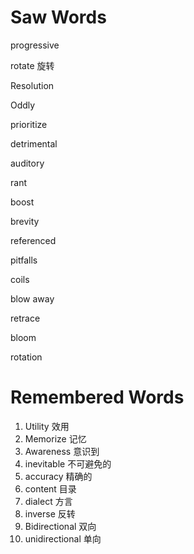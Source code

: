 # Saw Words

progressive 

rotate 旋转

Resolution 

Oddly 

prioritize

detrimental

auditory

rant 

boost 

brevity 

referenced

pitfalls

coils 

blow away

retrace

bloom

rotation

# Remembered Words

1. Utility 效用
2. Memorize 记忆
3. Awareness 意识到
4. inevitable 不可避免的
5. accuracy 精确的
6. content 目录
7. dialect 方言
8. inverse 反转
9. Bidirectional 双向
10. unidirectional 单向

    

